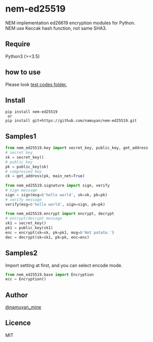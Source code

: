 nem-ed25519
===========
NEM implementation ed26619 encryption modules for Python.  
NEM use Keccak hash function, not same SHA3.

Require
-------
Python3 (>=3.5)

how to use
-----
Please look [test codes folder.](test)

Install
------
```commandline
pip install nem-ed25519
 or
pip install git+https://github.com/namuyan/nem-ed25519.git
```

Samples1
------
```python
from nem_ed25519.key import secret_key, public_key, get_address
# secret key
sk = secret_key()
# public key
pk = public_key(sk)
# compressed key
ck = get_address(pk, main_net=True)
 
from nem_ed25519.signature import sign, verify
# sign message
sign = sign(msg=b'hello world', sk=sk, pk=pk)
# verify message
verify(msg=b'hello world', sign=sign, pk=pk)
 
from nem_ed25519.encrypt import encrypt, decrypt
# encrypt/decrypt message
sk1 = secret_key()
pk1 = public_key(sk1)
enc = encrypt(sk=sk, pk=pk1, msg=b'Hot potato.')
dec = decrypt(sk=sk1, pk=pk, enc=enc)
```

Samples2
--------
Import setting at first, and you can select encode mode.
```python
from nem_ed25519.base import Encryption
ecc = Encryption()
```

Author
------
[@namuyan_mine](http://twitter.com/namuyan_mine/)

Licence
-------
MIT
